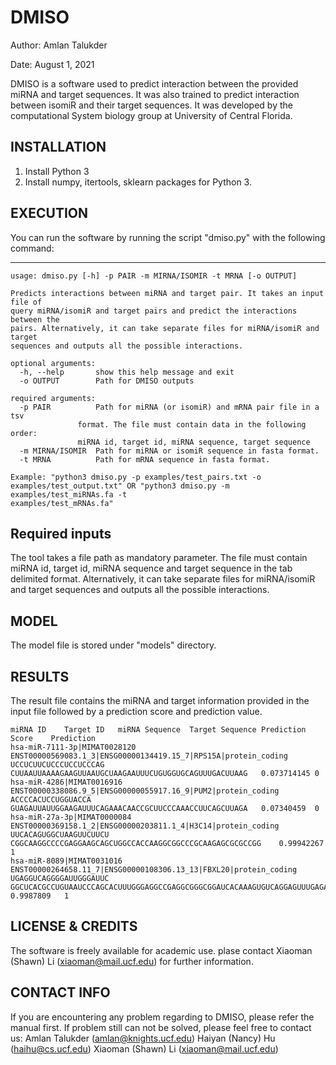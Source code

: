 # DMISO

Author: Amlan Talukder

Date: August 1, 2021

DMISO is a software used to predict interaction between the provided miRNA and target sequences. 
It was also trained to predict interaction between isomiR and their target sequences. 
It was developed by the computational System biology group at University of Central Florida.


INSTALLATION
--------------------------------------------------------------------------------------------
   1. Install Python 3
   2. Install numpy, itertools, sklearn packages for Python 3.

EXECUTION 
--------------------------------------------------------------------------------------------------------------------------------------

   You can run the software by running the script "dmiso.py" with the following command:
   
   ----------------------------------------------------------------------------------------
   
	usage: dmiso.py [-h] -p PAIR -m MIRNA/ISOMIR -t MRNA [-o OUTPUT]

	Predicts interactions between miRNA and target pair. It takes an input file of
	query miRNA/isomiR and target pairs and predict the interactions between the
	pairs. Alternatively, it can take separate files for miRNA/isomiR and target
	sequences and outputs all the possible interactions.

	optional arguments:
	  -h, --help       show this help message and exit
	  -o OUTPUT        Path for DMISO outputs

	required arguments:
	  -p PAIR          Path for miRNA (or isomiR) and mRNA pair file in a tsv
		           format. The file must contain data in the following order:
		           miRNA id, target id, miRNA sequence, target sequence
	  -m MIRNA/ISOMIR  Path for miRNA or isomiR sequence in fasta format.
	  -t MRNA          Path for mRNA sequence in fasta format.

	Example: "python3 dmiso.py -p examples/test_pairs.txt -o
	examples/test_output.txt" OR "python3 dmiso.py -m examples/test_miRNAs.fa -t
	examples/test_mRNAs.fa"


Required inputs
---------------------------------------------------------------------------------------------
The tool takes a file path as mandatory parameter. The file must contain miRNA id, target id, miRNA sequence and target sequence in the tab delimited format.
Alternatively, it can take separate files for miRNA/isomiR and target sequences and outputs all the possible interactions.

MODEL
----------------------------------------------------------------------------------------------------------------------------------
The model file is stored under "models" directory.


RESULTS
----------------------------------------------------------------------------------------------------------------------------------
The result file contains the miRNA and target information provided in the input file followed by a prediction score and prediction value.

```
miRNA ID	Target ID	miRNA Sequence	Target Sequence	Prediction Score	Prediction
hsa-miR-7111-3p|MIMAT0028120	ENST00000569083.1_3|ENSG00000134419.15_7|RPS15A|protein_coding	UCCUCUUCUCCCUCCUCCCAG	CUUAAUUAAAAGAAGUUAAUGCUAAGAAUUUCUGUGGUGCAGUUUGACUUAAG	0.073714145	0
hsa-miR-4286|MIMAT0016916	ENST00000338086.9_5|ENSG00000055917.16_9|PUM2|protein_coding	ACCCCACUCCUGGUACCA	GUAGAUUAUUGGAAGAUUUCAGAAACAACCGCUUCCCAAACCUUCAGCUUAGA	0.07340459	0
hsa-miR-27a-3p|MIMAT0000084	ENST00000369158.1_2|ENSG00000203811.1_4|H3C14|protein_coding	UUCACAGUGGCUAAGUUCUUCU	CGGCAAGGCCCCGAGGAAGCAGCUGGCCACCAAGGCGGCCCGCAAGAGCGCGCCGG	0.99942267	1
hsa-miR-8089|MIMAT0031016	ENST00000264658.11_7|ENSG00000108306.13_13|FBXL20|protein_coding	UGAGGUCAGGGGAUUGGGAUUC	GGCUCACGCCUGUAAUCCCAGCACUUUGGGAGGCCGAGGCGGGCGGAUCACAAAGUGUCAGGAGUUUGAGAACAG	0.9987809	1
```

LICENSE & CREDITS
-------------------------------------------------------------------------------------------------
The software is freely available for academic use.
plase contact Xiaoman (Shawn) Li (xiaoman@mail.ucf.edu) for further information. 


CONTACT INFO
-------------------------------------------------------------------------------------------------
If you are encountering any problem regarding to DMISO, please refer the manual first.
If problem still can not be solved, please feel free to contact us:
Amlan Talukder (amlan@knights.ucf.edu)
Haiyan (Nancy) Hu (haihu@cs.ucf.edu)
Xiaoman (Shawn) Li (xiaoman@mail.ucf.edu)
